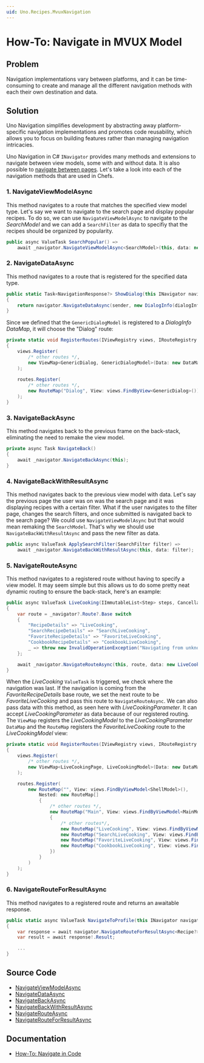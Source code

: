 ```yaml
---
uid: Uno.Recipes.MvuxNavigation
---
```


# How-To: Navigate in MVUX Model

## Problem

Navigation implementations vary between platforms, and it can be time-consuming to create and manage all the different navigation methods with each their own destination and data.

## Solution

Uno Navigation simplifies development by abstracting away platform-specific navigation implementations and promotes code reusability, which allows you to focus on building features rather than managing navigation intricacies.

Uno Navigation in C# `INavigator` provides many methods and extensions to navigate between view models, some with and without data. It is also possible to [navigate between pages](xref:Uno.Extensions.Navigation.HowToNavigateInCode#1-navigating-to-a-new-page). Let's take a look into each of the navigation methods that are used in Chefs.

### 1. NavigateViewModelAsync

This method navigates to a route that matches the specified view model type. Let's say we want to navigate to the search page and display popular recipes. To do so, we can use `NavigateViewModelAsync` to navigate to the _SearchModel_ and we can add a `SearchFilter` as data to specifiy that the recipes should be organized by popularity.

```csharp
public async ValueTask SearchPopular() =>
	await _navigator.NavigateViewModelAsync<SearchModel>(this, data: new SearchFilter(FilterGroup: FilterGroup.Popular));
```

### 2. NavigateDataAsync

This method navigates to a route that is registered for the specified data type.

```csharp
public static Task<NavigationResponse?> ShowDialog(this INavigator navigator, object sender, DialogInfo dialogInfo, CancellationToken ct)
{
    return navigator.NavigateDataAsync(sender, new DialogInfo(dialogInfo.Title, dialogInfo.Content), cancellation: ct);
}
```

Since we defined that the `GenericDialogModel` is registered to a _DialogInfo_ _DataMap_, it will choose the "Dialog" route:

```csharp
private static void RegisterRoutes(IViewRegistry views, IRouteRegistry routes)
{
    views.Register(
        /* other routes */,
        new ViewMap<GenericDialog, GenericDialogModel>(Data: new DataMap<DialogInfo>())
    );
    
    routes.Register(
        /* other routes */,
        new RouteMap("Dialog", View: views.FindByView<GenericDialog>())
    );
}
```

### 3. NavigateBackAsync

This method navigates back to the previous frame on the back-stack, eliminating the need to remake the view model.

```csharp
private async Task NavigateBack()
{
    await _navigator.NavigateBackAsync(this);
}
```

### 4. NavigateBackWithResultAsync

This method navigates back to the previous view model with data. Let's say the previous page the user was on was the search page and it was displaying recipes with a certain filter. What if the user navigates to the filter page, changes the search filters, and once submitted is navigated back to the search page? We could use `NavigateViewModelAsync` but that would mean remaking the `SearchModel`. That's why we should use `NavigateBackWithResultAsync` and pass the new filter as data.

```csharp
public async ValueTask ApplySearchFilter(SearchFilter filter) =>
	await _navigator.NavigateBackWithResultAsync(this, data: filter);
```

### 5. NavigateRouteAsync

This method navigates to a registered route without having to specify a view model. It may seem simple but this allows us to do some pretty neat dynamic routing to ensure the back-stack, here's an example:

```csharp
public async ValueTask LiveCooking(IImmutableList<Step> steps, CancellationToken ct)
{
    var route = _navigator?.Route?.Base switch
    {
        "RecipeDetails" => "LiveCooking",
        "SearchRecipeDetails" => "SearchLiveCooking",
        "FavoriteRecipeDetails" => "FavoriteLiveCooking",
        "CookbookRecipeDetails" => "CookbookLiveCooking",
        _ => throw new InvalidOperationException("Navigating from unknown route")
    };

    await _navigator.NavigateRouteAsync(this, route, data: new LiveCookingParameter(Recipe, steps), cancellation: ct);
}
```

When the _LiveCooking_ `ValueTask` is triggered, we check where the navigation was last. If the navigation is coming from the _FavoriteRecipeDetails_ base route, we set the next route to be _FavoriteLiveCooking_ and pass this route to `NavigateRouteAsync`. We can also pass data with this method, as seen here with _LiveCookingParameter_. It can accept _LiveCookingParameter_ as data because of our registered routing. The `ViewMap` registers the _LiveCookingModel_ to the _LiveCookingParameter_ `DataMap` and the `RouteMap` registers the _FavoriteLiveCooking_ route to the _LiveCookingModel_ view:

```csharp
private static void RegisterRoutes(IViewRegistry views, IRouteRegistry routes)
{
    views.Register(
        /* other routes */,
        new ViewMap<LiveCookingPage, LiveCookingModel>(Data: new DataMap<LiveCookingParameter>())
    );

    routes.Register(
        new RouteMap("", View: views.FindByViewModel<ShellModel>(),
            Nested: new RouteMap[]
            {
                /* other routes */,
                new RouteMap("Main", View: views.FindByViewModel<MainModel>(), Nested: new RouteMap[]
                {
                    /* other routes*/,
                    new RouteMap("LiveCooking", View: views.FindByViewModel<LiveCookingModel>(), DependsOn: "RecipeDetails"),
                    new RouteMap("SearchLiveCooking", View: views.FindByViewModel<LiveCookingModel>(), DependsOn: "SearchRecipeDetails"),
                    new RouteMap("FavoriteLiveCooking", View: views.FindByViewModel<LiveCookingModel>(), DependsOn: "FavoriteRecipeDetails"),
                    new RouteMap("CookbookLiveCooking", View: views.FindByViewModel<LiveCookingModel>(), DependsOn: "CookbookRecipeDetails")
                })
            }
        )
    );
}
```

### 6. NavigateRouteForResultAsync

This method navigates to a registered route and returns an awaitable response.

```csharp
public static async ValueTask NavigateToProfile(this INavigator navigator, object sender, User? profile = null)
{
    var response = await navigator.NavigateRouteForResultAsync<Recipe?>(sender, "Profile", qualifier: Qualifiers.Dialog, data: profile);
    var result = await response!.Result;

    ...
}
```

## Source Code

- [NavigateViewModelAsync](https://github.com/unoplatform/uno.chefs/blob/5b7bf94fca19eee93de38fc81e08aa1f40804c47/src/Chefs/Presentation/SearchModel.cs#L71-L72)
- [NavigateDataAsync](https://github.com/unoplatform/uno.chefs/blob/5b7bf94fca19eee93de38fc81e08aa1f40804c47/src/Chefs/Presentation/Extensions/INavigatorExtensions.cs#L13-L16)
- [NavigateBackAsync](https://github.com/unoplatform/uno.chefs/blob/5b7bf94fca19eee93de38fc81e08aa1f40804c47/src/Chefs/Presentation/NotificationsModel.cs#L32-L35)
- [NavigateBackWithResultAsync](https://github.com/unoplatform/uno.chefs/blob/5b7bf94fca19eee93de38fc81e08aa1f40804c47/src/Chefs/Presentation/FilterModel.cs#L20-L21)
- [NavigateRouteAsync](https://github.com/unoplatform/uno.chefs/blob/f7ccfcc2d47d7d45e2ae34a1a251d8c95311c309/src/Chefs/Presentation/RecipeDetailsModel.cs#L41-L53)
- [NavigateRouteForResultAsync](https://github.com/unoplatform/uno.chefs/blob/f7ccfcc2d47d7d45e2ae34a1a251d8c95311c309/src/Chefs/Presentation/Extensions/INavigatorExtensions.cs#L20)

## Documentation

- [How-To: Navigate in Code](xref:Uno.Extensions.Navigation.HowToNavigateInCode)
